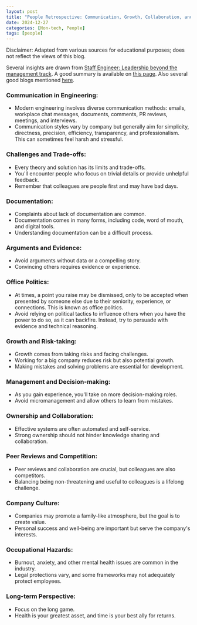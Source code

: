 ```yaml
---
layout: post
title: "People Retrospective: Communication, Growth, Collaboration, and Challenges"
date: 2024-12-27
categories: [Non-tech, People]
tags: [people]
---
```


Disclaimer: Adapted from various sources for educational purposes; does not reflect the views of this blog.

Several insights are drawn from [Staff Engineer: Leadership beyond the management track](https://staffeng.com/book). A good summary is available on [this page](https://github.com/mgp/book-notes/blob/master/staff-engineer.markdown). Also several good blogs mentioned [here](https://github.com/mgp/book-notes/blob/master/effective-tech-lead-notes.markdown).

### Communication in Engineering:
- Modern engineering involves diverse communication methods: emails, workplace chat messages, documents, comments, PR reviews, meetings, and interviews.
- Communication styles vary by company but generally aim for simplicity, directness, precision, efficiency, transparency, and professionalism. This can sometimes feel harsh and stressful.

### Challenges and Trade-offs:
- Every theory and solution has its limits and trade-offs.
- You'll encounter people who focus on trivial details or provide unhelpful feedback.
- Remember that colleagues are people first and may have bad days.

### Documentation:
- Complaints about lack of documentation are common.
- Documentation comes in many forms, including code, word of mouth, and digital tools.
- Understanding documentation can be a difficult process.

### Arguments and Evidence:
- Avoid arguments without data or a compelling story.
- Convincing others requires evidence or experience.

### Office Politics:
- At times, a point you raise may be dismissed, only to be accepted when presented by someone else due to their seniority, experience, or connections. This is known as office politics.
- Avoid relying on political tactics to influence others when you have the power to do so, as it can backfire. Instead, try to persuade with evidence and technical reasoning.

### Growth and Risk-taking:
- Growth comes from taking risks and facing challenges.
- Working for a big company reduces risk but also potential growth.
- Making mistakes and solving problems are essential for development.

### Management and Decision-making:
- As you gain experience, you'll take on more decision-making roles.
- Avoid micromanagement and allow others to learn from mistakes.

### Ownership and Collaboration:
- Effective systems are often automated and self-service.
- Strong ownership should not hinder knowledge sharing and collaboration.

### Peer Reviews and Competition:
- Peer reviews and collaboration are crucial, but colleagues are also competitors.
- Balancing being non-threatening and useful to colleagues is a lifelong challenge.

### Company Culture:
- Companies may promote a family-like atmosphere, but the goal is to create value.
- Personal success and well-being are important but serve the company's interests.

### Occupational Hazards:
- Burnout, anxiety, and other mental health issues are common in the industry.
- Legal protections vary, and some frameworks may not adequately protect employees.

### Long-term Perspective:
- Focus on the long game.
- Health is your greatest asset, and time is your best ally for returns.
